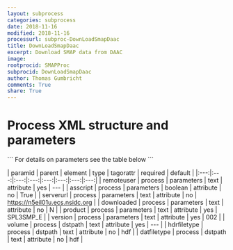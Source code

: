 ```yaml
---
layout: subprocess
categories: subprocess
date: 2018-11-16
modified: 2018-11-16
processurl: subproc-DownLoadSmapDaac
title: DownLoadSmapDaac
excerpt: Download SMAP data from DAAC
image: 
rootprocid: SMAPProc
subprocid: DownLoadSmapDaac
author: Thomas Gumbricht
comments: True
share: True
---
```


<h1 class='foot-description'>Process XML structure and parameters</h1>
```
For details on parameters see the table below
<?xml version="1.0" ?>
<process>
  <!--Generated from python-->
  <userproj plotid="yourplotid" projectid="yourprojectid" siteid="yoursiteid" system="systemid" tractid="yourtractid" userid="youruserid"/>
  <period endday="DD" endmonth="MM" endyear="YYYY" seasonendday="DD" seasonendmonth="MM" seasonstartday="DD" seasonstartmonth="MM" startday="DD" startmonth="MM" startyear="YYYY" timestep="timestep"/>
  <parameters asscript="True/False" downloaded="txtstring" product="txtstring" remoteuser="txtstring" serverurl="txtstring" version="txtstring"/>
  <dstpath datfiletype="txtstring" hdrfiletype="txtstring" volume="txtstring"/>
</process>
```

| paramid | parent | element | type | tagorattr | required | default |
|:---:|:---:|:---:|:---:|:---:|:---:|:---:|:---:|
| remoteuser | process | parameters | text | attribute | yes | --- |
| asscript | process | parameters | boolean | attribute | no | True |
| serverurl | process | parameters | text | attribute | no | https://n5eil01u.ecs.nsidc.org |
| downloaded | process | parameters | text | attribute | no | N |
| product | process | parameters | text | attribute | yes | SPL3SMP_E |
| version | process | parameters | text | attribute | yes | 002 |
| volume | process | dstpath | text | attribute | yes | --- |
| hdrfiletype | process | dstpath | text | attribute | no | hdf |
| datfiletype | process | dstpath | text | attribute | no | hdf |
